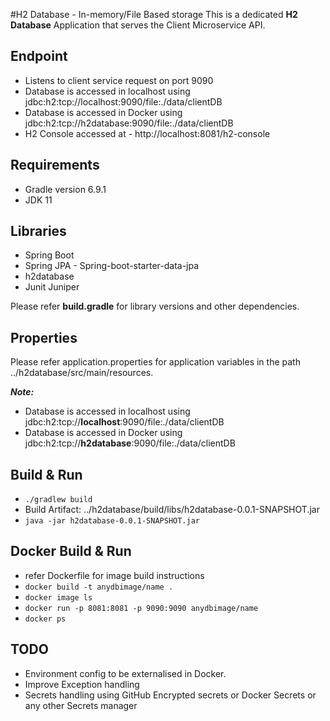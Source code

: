 #H2 Database - In-memory/File Based storage
This is a dedicated **H2 Database** Application that serves the Client Microservice API.

Endpoint
------------------
* Listens to client service request on port 9090
* Database is accessed in localhost using jdbc:h2:tcp://localhost:9090/file:./data/clientDB 
* Database is accessed in Docker using jdbc:h2:tcp://h2database:9090/file:./data/clientDB
* H2 Console accessed at - http://localhost:8081/h2-console

Requirements
------------------
* Gradle version 6.9.1
* JDK 11

Libraries
------------------
* Spring Boot
* Spring JPA - Spring-boot-starter-data-jpa
* h2database
* Junit Juniper

Please refer **build.gradle**  for library versions and other dependencies.

Properties
------------------
Please refer application.properties for application variables in the path ../h2database/src/main/resources.

***Note:***
* Database is accessed in localhost using jdbc:h2:tcp://**localhost**:9090/file:./data/clientDB
* Database is accessed in Docker using jdbc:h2:tcp://**h2database**:9090/file:./data/clientDB


Build & Run
------------------
* ```./gradlew build```
* Build Artifact: ../h2database/build/libs/h2database-0.0.1-SNAPSHOT.jar
* ```java -jar h2database-0.0.1-SNAPSHOT.jar```


Docker Build & Run
------------------
* refer Dockerfile for image build instructions
* ``` docker build -t anydbimage/name . ```
* ``` docker image ls ```
* ``` docker run -p 8081:8081 -p 9090:9090 anydbimage/name ```
* ``` docker ps ```

TODO
------------------
* Environment config to be externalised in Docker.
* Improve Exception handling
* Secrets handling using GitHub Encrypted secrets or Docker Secrets or any other Secrets manager